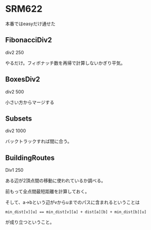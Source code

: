 # SRM622
本番ではeasyだけ通せた

## FibonacciDiv2
div2 250

やるだけ。フィボナッチ数を再帰で計算しないかぎり平気。

## BoxesDiv2
div2 500

小さい方からマージする

## Subsets
div2 1000

バックトラックすれば間に合う。

## BuildingRoutes
Div1 250

ある辺が2頂点間の移動に使われているか調べる。

前もって全点間最短距離を計算しておく。

そして、a->bという辺がvからuまでのパスに含まれるということは

    min_dist[v][u] == min_dist[v][a] + dist[a][b] + min_dist[b][u]

が成り立つということ。
